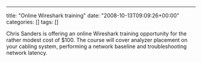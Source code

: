 ---
title: "Online Wireshark training"
date: "2008-10-13T09:09:26+00:00"
categories: []
tags: []

Chris Sanders is offering an online Wireshark training opportunity for the rather modest cost of $100. The course will cover analyzer placement on your cabling system, performing a network baseline and troubleshooting network latency.
